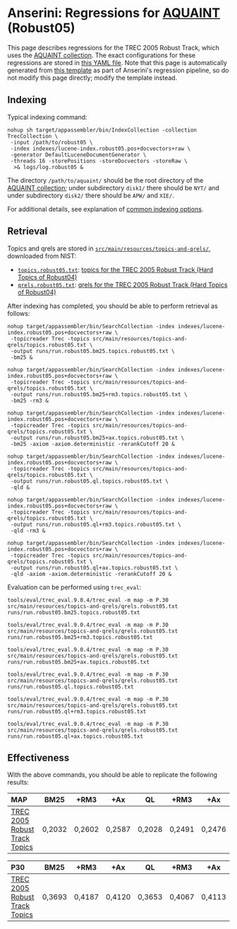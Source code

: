# Anserini: Regressions for [AQUAINT](https://tac.nist.gov//data/data_desc.html#AQUAINT) (Robust05)

This page describes regressions for the TREC 2005 Robust Track, which uses the [AQUAINT collection](https://tac.nist.gov//data/data_desc.html#AQUAINT).
The exact configurations for these regressions are stored in [this YAML file](../src/main/resources/regression/robust05.yaml).
Note that this page is automatically generated from [this template](../src/main/resources/docgen/templates/robust05.template) as part of Anserini's regression pipeline, so do not modify this page directly; modify the template instead.

## Indexing

Typical indexing command:

```
nohup sh target/appassembler/bin/IndexCollection -collection TrecCollection \
 -input /path/to/robust05 \
 -index indexes/lucene-index.robust05.pos+docvectors+raw \
 -generator DefaultLuceneDocumentGenerator \
 -threads 16 -storePositions -storeDocvectors -storeRaw \
  >& logs/log.robust05 &
```

The directory `/path/to/aquaint/` should be the root directory of the [AQUAINT collection](https://tac.nist.gov//data/data_desc.html#AQUAINT); under subdirectory `disk1/` there should be `NYT/` and under subdirectory `disk2/` there should be `APW/` and `XIE/`.

For additional details, see explanation of [common indexing options](common-indexing-options.md).

## Retrieval

Topics and qrels are stored in [`src/main/resources/topics-and-qrels/`](../src/main/resources/topics-and-qrels/), downloaded from NIST:

+ [`topics.robust05.txt`](../src/main/resources/topics-and-qrels/topics.robust05.txt): [topics for the TREC 2005 Robust Track (Hard Topics of Robust04)](http://trec.nist.gov/data/robust/05/05.50.topics.txt)
+ [`qrels.robust05.txt`](../src/main/resources/topics-and-qrels/qrels.robust05.txt): [qrels for the TREC 2005 Robust Track (Hard Topics of Robust04)](http://trec.nist.gov/data/robust/05/TREC2005.qrels.txt)

After indexing has completed, you should be able to perform retrieval as follows:

```
nohup target/appassembler/bin/SearchCollection -index indexes/lucene-index.robust05.pos+docvectors+raw \
 -topicreader Trec -topics src/main/resources/topics-and-qrels/topics.robust05.txt \
 -output runs/run.robust05.bm25.topics.robust05.txt \
 -bm25 &

nohup target/appassembler/bin/SearchCollection -index indexes/lucene-index.robust05.pos+docvectors+raw \
 -topicreader Trec -topics src/main/resources/topics-and-qrels/topics.robust05.txt \
 -output runs/run.robust05.bm25+rm3.topics.robust05.txt \
 -bm25 -rm3 &

nohup target/appassembler/bin/SearchCollection -index indexes/lucene-index.robust05.pos+docvectors+raw \
 -topicreader Trec -topics src/main/resources/topics-and-qrels/topics.robust05.txt \
 -output runs/run.robust05.bm25+ax.topics.robust05.txt \
 -bm25 -axiom -axiom.deterministic -rerankCutoff 20 &

nohup target/appassembler/bin/SearchCollection -index indexes/lucene-index.robust05.pos+docvectors+raw \
 -topicreader Trec -topics src/main/resources/topics-and-qrels/topics.robust05.txt \
 -output runs/run.robust05.ql.topics.robust05.txt \
 -qld &

nohup target/appassembler/bin/SearchCollection -index indexes/lucene-index.robust05.pos+docvectors+raw \
 -topicreader Trec -topics src/main/resources/topics-and-qrels/topics.robust05.txt \
 -output runs/run.robust05.ql+rm3.topics.robust05.txt \
 -qld -rm3 &

nohup target/appassembler/bin/SearchCollection -index indexes/lucene-index.robust05.pos+docvectors+raw \
 -topicreader Trec -topics src/main/resources/topics-and-qrels/topics.robust05.txt \
 -output runs/run.robust05.ql+ax.topics.robust05.txt \
 -qld -axiom -axiom.deterministic -rerankCutoff 20 &
```

Evaluation can be performed using `trec_eval`:

```
tools/eval/trec_eval.9.0.4/trec_eval -m map -m P.30 src/main/resources/topics-and-qrels/qrels.robust05.txt runs/run.robust05.bm25.topics.robust05.txt

tools/eval/trec_eval.9.0.4/trec_eval -m map -m P.30 src/main/resources/topics-and-qrels/qrels.robust05.txt runs/run.robust05.bm25+rm3.topics.robust05.txt

tools/eval/trec_eval.9.0.4/trec_eval -m map -m P.30 src/main/resources/topics-and-qrels/qrels.robust05.txt runs/run.robust05.bm25+ax.topics.robust05.txt

tools/eval/trec_eval.9.0.4/trec_eval -m map -m P.30 src/main/resources/topics-and-qrels/qrels.robust05.txt runs/run.robust05.ql.topics.robust05.txt

tools/eval/trec_eval.9.0.4/trec_eval -m map -m P.30 src/main/resources/topics-and-qrels/qrels.robust05.txt runs/run.robust05.ql+rm3.topics.robust05.txt

tools/eval/trec_eval.9.0.4/trec_eval -m map -m P.30 src/main/resources/topics-and-qrels/qrels.robust05.txt runs/run.robust05.ql+ax.topics.robust05.txt
```

## Effectiveness

With the above commands, you should be able to replicate the following results:

MAP                                     | BM25      | +RM3      | +Ax       | QL        | +RM3      | +Ax       |
:---------------------------------------|-----------|-----------|-----------|-----------|-----------|-----------|
[TREC 2005 Robust Track Topics](../src/main/resources/topics-and-qrels/topics.robust05.txt)| 0,2032    | 0,2602    | 0,2587    | 0,2028    | 0,2491    | 0,2476    |


P30                                     | BM25      | +RM3      | +Ax       | QL        | +RM3      | +Ax       |
:---------------------------------------|-----------|-----------|-----------|-----------|-----------|-----------|
[TREC 2005 Robust Track Topics](../src/main/resources/topics-and-qrels/topics.robust05.txt)| 0,3693    | 0,4187    | 0,4120    | 0,3653    | 0,4067    | 0,4113    |
